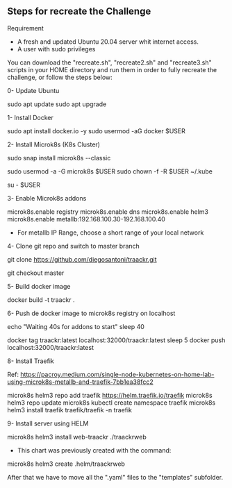 Steps for recreate the Challenge
--------------------------------

Requirement
* A fresh and updated Ubuntu 20.04 server whit internet access.
* A user with sudo privileges

You can download the "recreate.sh", "recreate2.sh" and "recreate3.sh" scripts in your HOME directory and run them in order to fully recreate the challenge, or follow the steps below:

0- Update Ubuntu

sudo apt update
sudo apt upgrade

1- Install Docker

sudo apt install docker.io -y
sudo usermod -aG docker $USER

2- Install Microk8s (K8s Cluster)

sudo snap install microk8s --classic

sudo usermod -a -G microk8s $USER
sudo chown -f -R $USER ~/.kube

su - $USER

3- Enable Microk8s addons

microk8s.enable registry
microk8s.enable dns
microk8s.enable helm3
microk8s.enable metallb:192.168.100.30-192.168.100.40

* For metallb IP Range, choose a short range of your local network

4- Clone git repo and switch to master branch

git clone https://github.com/diegosantoni/traackr.git

git checkout master

5- Build docker image

docker build -t traackr .

6- Push de docker image to microk8s registry on localhost

echo "Waiting 40s for addons to start"
sleep 40

docker tag traackr:latest localhost:32000/traackr:latest
sleep 5
docker push localhost:32000/traackr:latest

8- Install Traefik

Ref: https://pacroy.medium.com/single-node-kubernetes-on-home-lab-using-microk8s-metallb-and-traefik-7bb1ea38fcc2


microk8s helm3 repo add traefik https://helm.traefik.io/traefik
microk8s helm3 repo update
microk8s kubectl create namespace traefik
microk8s helm3 install traefik traefik/traefik -n traefik


9- Install server using HELM

microk8s helm3 install web-traackr ./traackrweb

* This chart was previously created with the command:

microk8s helm3 create .helm/traackrweb

After that we have to move all the ".yaml" files to the "templates" subfolder.



